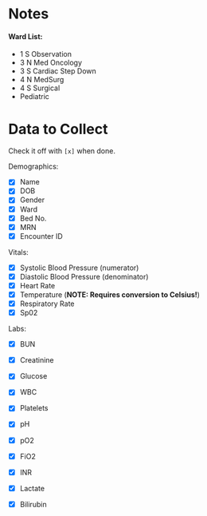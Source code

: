 # Notes

#### Ward List:
- 1 S Observation
- 3 N Med Oncology
- 3 S Cardiac Step Down
- 4 N MedSurg
- 4 S Surgical
- Pediatric

# Data to Collect

Check it off with `[x]` when done.

Demographics:
- [x] Name
- [x] DOB
- [x] Gender
- [x] Ward
- [x] Bed No.
- [x] MRN
- [x] Encounter ID

Vitals:
- [x] Systolic Blood Pressure (numerator)
- [x] Diastolic Blood Pressure (denominator)
- [x] Heart Rate
- [x] Temperature (**NOTE: Requires conversion to Celsius!**)
- [x] Respiratory Rate
- [x] Sp02

Labs:
- [x] BUN
- [x] Creatinine
- [x] Glucose
- [x] WBC
- [x] Platelets
- [x] pH
- [x] pO2
- [x] FiO2
- [x] INR
- [x] Lactate
- [x] Bilirubin


